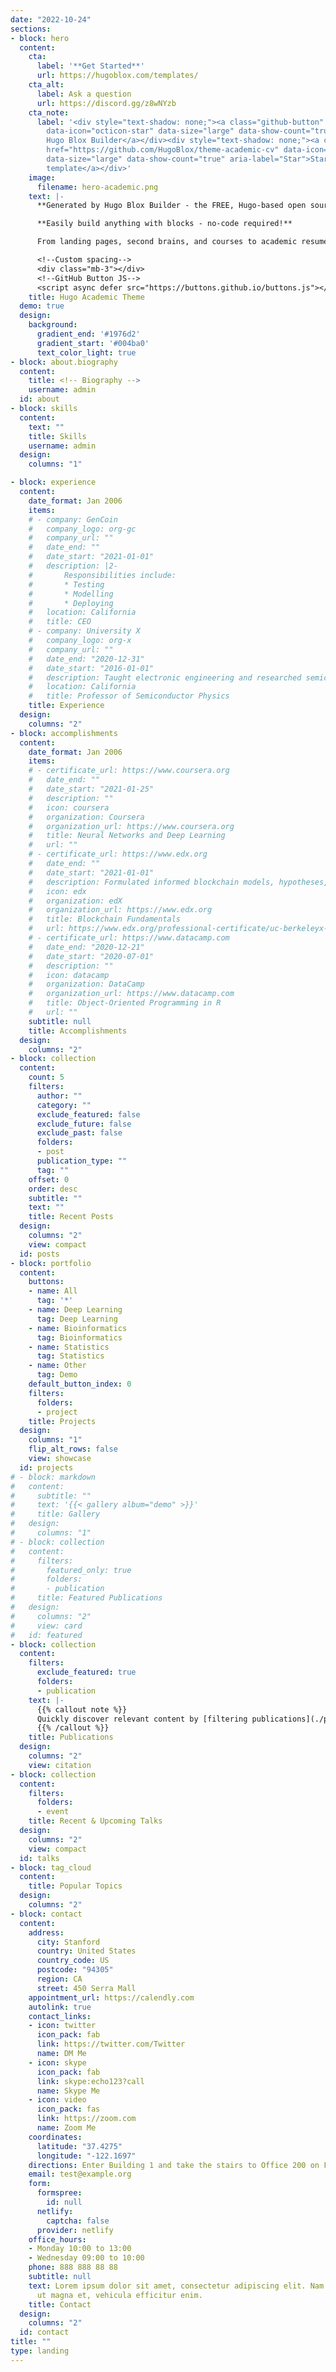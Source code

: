 ```yaml
---
date: "2022-10-24"
sections:
- block: hero
  content:
    cta:
      label: '**Get Started**'
      url: https://hugoblox.com/templates/
    cta_alt:
      label: Ask a question
      url: https://discord.gg/z8wNYzb
    cta_note:
      label: '<div style="text-shadow: none;"><a class="github-button" href="https://github.com/HugoBlox/hugo-blox-builder"
        data-icon="octicon-star" data-size="large" data-show-count="true" aria-label="Star">Star
        Hugo Blox Builder</a></div><div style="text-shadow: none;"><a class="github-button"
        href="https://github.com/HugoBlox/theme-academic-cv" data-icon="octicon-star"
        data-size="large" data-show-count="true" aria-label="Star">Star the Academic
        template</a></div>'
    image:
      filename: hero-academic.png
    text: |-
      **Generated by Hugo Blox Builder - the FREE, Hugo-based open source website builder trusted by 500,000+ sites.**

      **Easily build anything with blocks - no-code required!**

      From landing pages, second brains, and courses to academic resumés, conferences, and tech blogs.

      <!--Custom spacing-->
      <div class="mb-3"></div>
      <!--GitHub Button JS-->
      <script async defer src="https://buttons.github.io/buttons.js"></script>
    title: Hugo Academic Theme
  demo: true
  design:
    background:
      gradient_end: '#1976d2'
      gradient_start: '#004ba0'
      text_color_light: true
- block: about.biography
  content:
    title: <!-- Biography -->
    username: admin
  id: about
- block: skills
  content:
    text: ""
    title: Skills
    username: admin
  design:
    columns: "1"

- block: experience
  content:
    date_format: Jan 2006
    items:
    # - company: GenCoin
    #   company_logo: org-gc
    #   company_url: ""
    #   date_end: ""
    #   date_start: "2021-01-01"
    #   description: |2-
    #       Responsibilities include:
    #       * Testing
    #       * Modelling
    #       * Deploying
    #   location: California
    #   title: CEO
    # - company: University X
    #   company_logo: org-x
    #   company_url: ""
    #   date_end: "2020-12-31"
    #   date_start: "2016-01-01"
    #   description: Taught electronic engineering and researched semiconductor physics.
    #   location: California
    #   title: Professor of Semiconductor Physics
    title: Experience
  design:
    columns: "2"
- block: accomplishments
  content:
    date_format: Jan 2006
    items:
    # - certificate_url: https://www.coursera.org
    #   date_end: ""
    #   date_start: "2021-01-25"
    #   description: ""
    #   icon: coursera
    #   organization: Coursera
    #   organization_url: https://www.coursera.org
    #   title: Neural Networks and Deep Learning
    #   url: ""
    # - certificate_url: https://www.edx.org
    #   date_end: ""
    #   date_start: "2021-01-01"
    #   description: Formulated informed blockchain models, hypotheses, and use cases.
    #   icon: edx
    #   organization: edX
    #   organization_url: https://www.edx.org
    #   title: Blockchain Fundamentals
    #   url: https://www.edx.org/professional-certificate/uc-berkeleyx-blockchain-fundamentals
    # - certificate_url: https://www.datacamp.com
    #   date_end: "2020-12-21"
    #   date_start: "2020-07-01"
    #   description: ""
    #   icon: datacamp
    #   organization: DataCamp
    #   organization_url: https://www.datacamp.com
    #   title: Object-Oriented Programming in R
    #   url: ""
    subtitle: null
    title: Accomplishments
  design:
    columns: "2"
- block: collection
  content:
    count: 5
    filters:
      author: ""
      category: ""
      exclude_featured: false
      exclude_future: false
      exclude_past: false
      folders:
      - post
      publication_type: ""
      tag: ""
    offset: 0
    order: desc
    subtitle: ""
    text: ""
    title: Recent Posts
  design:
    columns: "2"
    view: compact
  id: posts
- block: portfolio
  content:
    buttons:
    - name: All
      tag: '*'
    - name: Deep Learning
      tag: Deep Learning
    - name: Bioinformatics
      tag: Bioinformatics
    - name: Statistics
      tag: Statistics
    - name: Other
      tag: Demo
    default_button_index: 0
    filters:
      folders:
      - project
    title: Projects
  design:
    columns: "1"
    flip_alt_rows: false
    view: showcase
  id: projects
# - block: markdown
#   content:
#     subtitle: ""
#     text: '{{< gallery album="demo" >}}'
#     title: Gallery
#   design:
#     columns: "1"
# - block: collection
#   content:
#     filters:
#       featured_only: true
#       folders:
#       - publication
#     title: Featured Publications
#   design:
#     columns: "2"
#     view: card
#   id: featured
- block: collection
  content:
    filters:
      exclude_featured: true
      folders:
      - publication
    text: |-
      {{% callout note %}}
      Quickly discover relevant content by [filtering publications](./publication/).
      {{% /callout %}}
    title: Publications
  design:
    columns: "2"
    view: citation
- block: collection
  content:
    filters:
      folders:
      - event
    title: Recent & Upcoming Talks
  design:
    columns: "2"
    view: compact
  id: talks
- block: tag_cloud
  content:
    title: Popular Topics
  design:
    columns: "2"
- block: contact
  content:
    address:
      city: Stanford
      country: United States
      country_code: US
      postcode: "94305"
      region: CA
      street: 450 Serra Mall
    appointment_url: https://calendly.com
    autolink: true
    contact_links:
    - icon: twitter
      icon_pack: fab
      link: https://twitter.com/Twitter
      name: DM Me
    - icon: skype
      icon_pack: fab
      link: skype:echo123?call
      name: Skype Me
    - icon: video
      icon_pack: fas
      link: https://zoom.com
      name: Zoom Me
    coordinates:
      latitude: "37.4275"
      longitude: "-122.1697"
    directions: Enter Building 1 and take the stairs to Office 200 on Floor 2
    email: test@example.org
    form:
      formspree:
        id: null
      netlify:
        captcha: false
      provider: netlify
    office_hours:
    - Monday 10:00 to 13:00
    - Wednesday 09:00 to 10:00
    phone: 888 888 88 88
    subtitle: null
    text: Lorem ipsum dolor sit amet, consectetur adipiscing elit. Nam mi diam, venenatis
      ut magna et, vehicula efficitur enim.
    title: Contact
  design:
    columns: "2"
  id: contact
title: ""
type: landing
---
```

